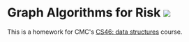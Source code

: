# Graph Algorithms for Risk ![](https://api.travis-ci.com/lindseytam/risk.svg?branch=master)

This is a homework for CMC's [CS46: data structures](https://github.com/mikeizbicki/cmc-csci046) course.
